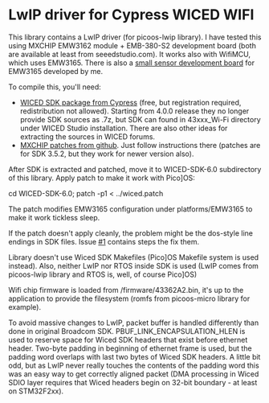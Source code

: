 LwIP driver for Cypress WICED WIFI
===================================

This library contains a LwIP driver (for picoos-lwip library).
I have tested this using MXCHIP EMW3162 module + EMB-380-S2 development board (both are
available at least from seeedstudio.com). It works also with WifiMCU, which uses EMW3165.
There is also a [small sensor development board][4] for EMW3165 developed by me.

To compile this, you'll need:

- [WICED SDK package from Cypress][2] (free, but registration required, redistribution not allowed).
  Starting from 4.0.0 release they no longer provide SDK sources as .7z, but
  SDK can found in 43xxx_Wi-Fi directory under WICED Studio installation. There
  are also other ideas for extracting the sources in WICED forums.
- [MXCHIP patches from github][3].
  Just follow instructions there (patches are for SDK 3.5.2, but they work for
  newer version also).

After SDK is extracted and patched, move it to WICED-SDK-6.0 subdirectory of this
library. Apply patch to make it work with Pico]OS:

cd WICED-SDK-6.0; patch -p1 < ../wiced.patch

The patch modifies EMW3165 configuration under platforms/EMW3165 to make it work tickless sleep.

If the patch doesn't apply cleanly, the problem might be the dos-style line endings
in SDK files. Issue [#1][1] contains steps the fix them.

Library doesn't use Wiced SDK Makefiles (Pico]OS Makefile system is used instead).
Also, neither LwIP nor RTOS inside SDK is used (LwIP comes from picoos-lwip
library and RTOS is, well, of course Pico]OS)

Wifi chip firmware is loaded from /firmware/43362A2.bin, it's up to the
application to provide the filesystem (romfs from picoos-micro library for example).

To avoid massive changes to LwIP, packet buffer is handled differently than done in
original Broadcom SDK. PBUF_LINK_ENCAPSULATION_HLEN is used to reserve space for Wiced SDK
headers that exist before ethernet header. Two-byte padding in beginning
of ethernet frame is used, but the padding word overlaps with last two bytes
of Wiced SDK headers. A little bit odd, but as LwIP never really touches the contents
of the padding word this was an easy way to get correctly aligned packet (DMA processing
in Wiced SDIO layer requires that Wiced headers begin on 32-bit boundary - at least
on STM32F2xx).

[1]: https://github.com/AriZuu/wiced-driver/issues/1
[2]: http://community.cypress.com
[3]: https://github.com/MXCHIP/MXCHIP-for-WICED
[4]: https://github.com/AriZuu/emw-board
